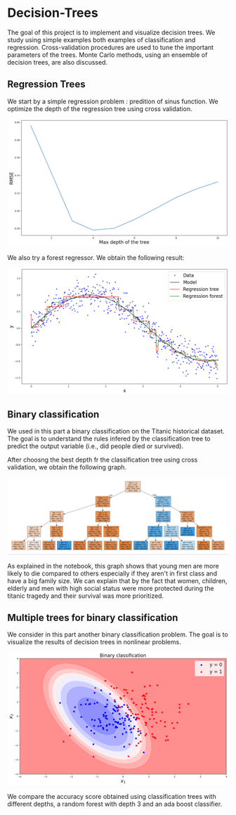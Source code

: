 # Decision-Trees

The goal of this project is to implement and visualize decision trees. We study using simple examples both examples of classification and regression. Cross-validation procedures are used to tune the important parameters of the trees. Monte Carlo methods, using an ensemble of decision trees, are also discussed.

## Regression Trees
We start by a simple regression problem : predition of sinus function. We optimize the depth of the regression tree using cross validation.

![Alt text](cv.png)

We also try a forest regressor. We obtain the following result:

![Alt text](regression.png)

## Binary classification

 We used in this part a binary classification on the Titanic historical dataset. The goal is to understand the rules infered by the classification tree to predict the output variable (i.e., did people died or survived).

 After choosng the best depth fr the classification tree using cross validation, we obtain the following graph.

 ![Alt text](argviz.png)

As explained in the notebook, this graph shows that young men are more likely to die compared to others especially if they aren't in first class and have a big family size. We can explain that by the fact that women, children, elderly and men with high social status were more protected during the titanic tragedy and their survival was more prioritized.

## Multiple trees for binary classification
We consider in this part another binary classification problem. The goal is to visualize the results of decision trees in nonlinear problems.

![Alt text](image.png)

We compare the accuracy score obtained using classification trees with different depths, a random forest with depth 3 and an ada boost classifier.



